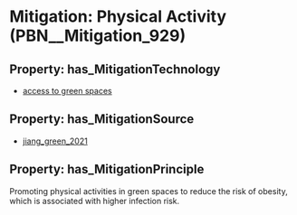 # Mitigation: __Physical Activity__ (PBN__Mitigation_929)

## Property: has_MitigationTechnology

* [access to green spaces](../Technology/PBN__Technology_3551)

## Property: has_MitigationSource

* [jiang_green_2021](../Article/PBN__Article_130)

## Property: has_MitigationPrinciple

Promoting physical activities in green spaces to reduce the risk of obesity, which is associated with higher infection risk.

